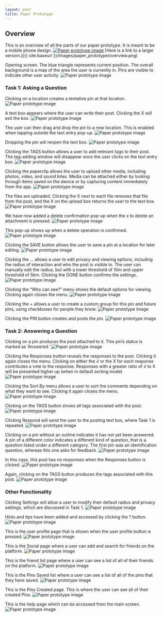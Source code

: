 ```yaml
---
layout: post
title: Paper Prototype
---
```

## Overview
This is an overview of all the parts of our paper prototype. It is meant to be a mobile phone design.
<a href="{{ site.baseurl }}/images/paper_prototype/overview.png"><img src="{{ site.baseurl }}/images/paper_prototype/overview.png" alt="Paper prototype image"></a>
[Here is a link to a larger version.]({{ site.baseurl }}/images/paper_prototype/overview.png)

Opening screen. The blue triangle represents current position. The overall background is a map of the area the user is currently in. Pins are visible to indicate other user activity.
<img src="{{ site.baseurl }}/images/paper_prototype/2.JPG" alt="Paper prototype image">

### Task 1: Asking a Question
Clicking on a location creates a tentative pin at that location.
<img src="{{ site.baseurl }}/images/paper_prototype/3.JPG" alt="Paper prototype image">

A text box appears where the user can write their post. Clicking the X will exit the box.
<img src="{{ site.baseurl }}/images/paper_prototype/4.JPG" alt="Paper prototype image">

The user can then drag and drop the pin to a new location. This is enabled when tapping outside the text entry pop-up.
<img src="{{ site.baseurl }}/images/paper_prototype/5.JPG" alt="Paper prototype image">

Dropping the pin will reopen the text box.
<img src="{{ site.baseurl }}/images/paper_prototype/4.JPG" alt="Paper prototype image">

Clicking the TAGS button allows a user to add relevant tags to their post. The tag-adding window will disappear once the user clicks on the text entry box.
<img src="{{ site.baseurl }}/images/paper_prototype/6.JPG" alt="Paper prototype image">

Clicking the paperclip allows the user to upload other media, including photos, video, and sound bites. Media can be attached either by looking through items saved on the device or by capturing content immediately from the app.
<img src="{{ site.baseurl }}/images/paper_prototype/7.JPG" alt="Paper prototype image">

The files are uploaded. Clicking the X next to each file removes that file from the post, and the X on the upload box returns the user to the text box.
<img src="{{ site.baseurl }}/images/paper_prototype/8.JPG" alt="Paper prototype image">

We have now added a delete confirmation pop-up when the x to delete an attachment is pressed.
<img src="{{ site.baseurl }}/images/paper_prototype/8a.JPG" alt="Paper prototype image">

This pop-up shows up when a delete operation is confirmed.
<img src="{{ site.baseurl }}/images/paper_prototype/8b.JPG" alt="Paper prototype image">

Clicking the SAVE button allows the user to save a pin at a location for later editing.
<img src="{{ site.baseurl }}/images/paper_prototype/9.JPG" alt="Paper prototype image">

Clicking the … allows a user to edit privacy and viewing options, including the radius of interaction and who the post is visible to. The user can manually edit the radius, but with a lower threshold of 10m and upper threshold of 5km. Clicking the DONE button confirms the settings.
<img src="{{ site.baseurl }}/images/paper_prototype/10.JPG" alt="Paper prototype image">

Clicking the “Who can see?” menu shows the default options for viewing. Clicking again closes the menu.
<img src="{{ site.baseurl }}/images/paper_prototype/11.JPG" alt="Paper prototype image">

Clicking the + allows a user to create a custom group for this pin and future pins, using checkboxes for people they know.
<img src="{{ site.baseurl }}/images/paper_prototype/12.JPG" alt="Paper prototype image">

Clicking the PIN button creates and posts the pin.
<img src="{{ site.baseurl }}/images/paper_prototype/13.JPG" alt="Paper prototype image">

### Task 2: Answering a Question
Clicking on a pin produces the post attached to it. This pin’s status is marked as ‘Answered.’
<img src="{{ site.baseurl }}/images/paper_prototype/14.JPG" alt="Paper prototype image">

Clicking the Responses button reveals the responses to the post. Clicking it again closes the menu. Clicking on either the √ or the X for each response contributes a vote to the response. Responses with a greater ratio of √ to X will be presented higher up (when in default sorting mode)
<img src="{{ site.baseurl }}/images/paper_prototype/15.JPG" alt="Paper prototype image">

Clicking the Sort By menu allows a user to sort the comments depending on what they want to see. Clicking it again closes the menu.
<img src="{{ site.baseurl }}/images/paper_prototype/16.JPG" alt="Paper prototype image">

Clicking on the TAGS button shows all tags associated with the post.
<img src="{{ site.baseurl }}/images/paper_prototype/17.JPG" alt="Paper prototype image">

Clicking Respond will send the user to the posting text box, where Task 1 is repeated.
<img src="{{ site.baseurl }}/images/paper_prototype/3.JPG" alt="Paper prototype image">

Clicking on a pin without an outline indicates it has not yet been answered. A pin of a different color indicates a different kind of question, that is a question listed under a different category. The first pin was an identification question, whereas this one asks for feedback.
<img src="{{ site.baseurl }}/images/paper_prototype/18.JPG" alt="Paper prototype image">

In this case, this post has no responses when the Responses button is clicked.
<img src="{{ site.baseurl }}/images/paper_prototype/19.JPG" alt="Paper prototype image">

Again, clicking on the TAGS button produces the tags associated with this post.
<img src="{{ site.baseurl }}/images/paper_prototype/20.JPG" alt="Paper prototype image">

### Other Functionality
Clicking Settings will allow a user to modify their default radius and privacy settings, which are discussed in Task 1.
<img src="{{ site.baseurl }}/images/paper_prototype/21a.JPG" alt="Paper prototype image">

Hints and tips have been added and accessed by clicking the ? button.
<img src="{{ site.baseurl }}/images/paper_prototype/22.JPG" alt="Paper prototype image">

This is the user profile page that is shown when the user profile button is pressed.
<img src="{{ site.baseurl }}/images/paper_prototype/23.JPG" alt="Paper prototype image">

This is the Social page where a user can add and search for friends on the platform.
<img src="{{ site.baseurl }}/images/paper_prototype/24.JPG" alt="Paper prototype image">

This is the friend list page where a user can see a list of all of their friends on the platform.
<img src="{{ site.baseurl }}/images/paper_prototype/25.JPG" alt="Paper prototype image">

This is the Pins Saved list where a user can see a list of all of the pins that they have saved.
<img src="{{ site.baseurl }}/images/paper_prototype/26.JPG" alt="Paper prototype image">

This is the Pins Created page. This is where the user can see all of their created Pins.
<img src="{{ site.baseurl }}/images/paper_prototype/27.JPG" alt="Paper prototype image">

This is the help page which can be accessed from the main screen.
<img src="{{ site.baseurl }}/images/paper_prototype/28.JPG" alt="Paper prototype image">
